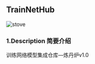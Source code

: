 ## TrainNetHub

![stove](/home/linxu/PycharmProjects/TrainNetHub/img/stove.png)

### 1.Description 简要介绍

训练网络模型集成仓库—炼丹炉v1.0

